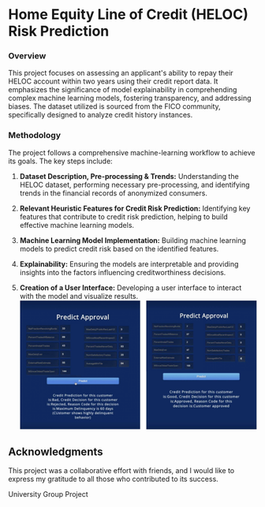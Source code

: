 # Home Equity Line of Credit (HELOC) Risk Prediction

### Overview

This project focuses on assessing an applicant's ability to repay their HELOC account within two years using their credit report data. It emphasizes the significance of model explainability in comprehending complex machine learning models, fostering transparency, and addressing biases. The dataset utilized is sourced from the FICO community, specifically designed to analyze credit history instances.

### Methodology

The project follows a comprehensive machine-learning workflow to achieve its goals. The key steps include:

1. **Dataset Description, Pre-processing & Trends:** Understanding the HELOC dataset, performing necessary pre-processing, and identifying trends in the financial records of anonymized consumers.

2. **Relevant Heuristic Features for Credit Risk Prediction:** Identifying key features that contribute to credit risk prediction, helping to build effective machine learning models.

3. **Machine Learning Model Implementation:** Building machine learning models to predict credit risk based on the identified features.

4. **Explainability:** Ensuring the models are interpretable and providing insights into the factors influencing creditworthiness decisions.

5. **Creation of a User Interface:** Developing a user interface to interact with the model and visualize results.
   ![](https://github.com/Shreyas201/Credit-Risk-Management/blob/main/SS.png)


## Acknowledgments

This project was a collaborative effort with friends, and I would like to express my gratitude to all those who contributed to its success.

University Group Project
